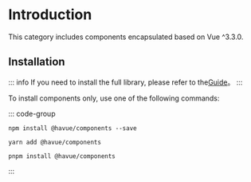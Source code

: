 # Introduction

This category includes components encapsulated based on Vue ^3.3.0.

## Installation

::: info
If you need to install the full library, please refer to the[Guide](/en/guide/)。
:::

To install components only, use one of the following commands:

::: code-group

```shell [npm]
npm install @havue/components --save
```

```shell [yarn]
yarn add @havue/components
```

```shell [pnpm]
pnpm install @havue/components
```

:::
